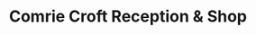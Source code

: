 ---
title: "Comrie Croft Reception & Shop"
url: /comrie/comrie-croft-reception-and-shop/
shop: convenience
---